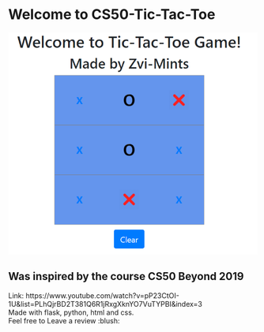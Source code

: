 # Welcome to CS50-Tic-Tac-Toe
<img src="./images/Tic-Toe.png"/>
<h2>Was inspired by the course CS50 Beyond 2019</h2>
Link: https://www.youtube.com/watch?v=pP23CtOI-1U&list=PLhQjrBD2T381Q6R1jRxgXknYO7VuTYPBI&index=3 <br>
Made with flask, python, html and css. <br>
Feel free to Leave a review :blush: 
